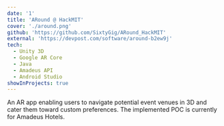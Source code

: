 ```yaml
---
date: '1'
title: 'ARound @ HackMIT'
cover: './around.png'
github: 'https://github.com/SixtyGig/ARound_HackMIT'
external: 'https://devpost.com/software/around-b2ew9j'
tech:
  - Unity 3D
  - Google AR Core
  - Java
  - Amadeus API
  - Android Studio
showInProjects: true
---
```


An AR app enabling users to navigate potential event venues in 3D and cater them toward custom preferences. The implemented POC is currently for Amadeus Hotels.
